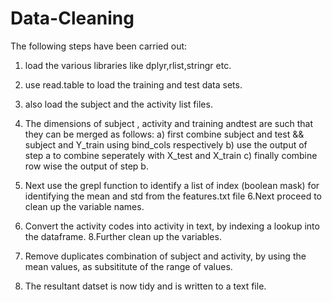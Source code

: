 # Data-Cleaning
The following steps have been carried out:
1. load the various libraries like dplyr,rlist,stringr etc.
2. use read.table to load the training and test data sets.
3. also load the subject and the activity list files.
4. The dimensions of subject , activity and training andtest are such that they can be merged as follows:
a) first combine subject and test && subject and Y_train  using bind_cols respectively
b) use the output of step a to combine seperately with X_test and X_train
c) finally combine row wise the output of step b.

5. Next use the grepl function to identify a list of index (boolean mask) for identifying the mean and std from the features.txt file
6.Next proceed to clean up the variable names.
7. Convert the activity codes into activity in text, by indexing a lookup into the dataframe.
8.Further clean up the variables.
9. Remove duplicates combination of subject and activity, by using the mean values, as subsititute of the range of values.
10. The resultant datset is now tidy and is written to a text file.
